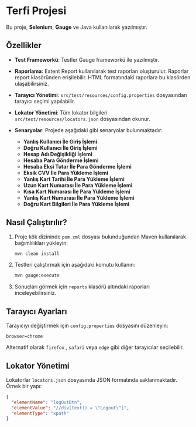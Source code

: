# Terfi Projesi

Bu proje, **Selenium**, **Gauge** ve Java kullanılarak yazılmıştır.

## Özellikler

- **Test Frameworkü**: Testler Gauge frameworkü ile yazılmıştır.
- **Raporlama**: Extent Report kullanılarak test raporları oluşturulur. Raporlar report klasöründen erişilebilir. HTML formatındaki raporlara bu klasörden ulaşabilirsiniz.
- **Tarayıcı Yönetimi**: `src/test/resources/config.properties` dosyasından tarayıcı seçimi yapılabilir.
- **Lokator Yönetimi**: Tüm lokator bilgileri `src/test/resources/locators.json` dosyasından okunur.
- **Senaryolar**: Projede aşağıdaki gibi senaryolar bulunmaktadır:

    - **Yanlış Kullanıcı İle Giriş İşlemi**
    - **Doğru Kullanıcı İle Giriş İşlemi**
    - **Hesap Adı Değişikliği İşlemi**
    - **Hesaba Para Gönderme İşlemi**
    - **Hesaba Eksi Tutar İle Para Gönderme İşlemi**
    - **Eksik CVV İle Para Yükleme İşlemi**
    - **Yanlış Kart Tarihi İle Para Yükleme İşlemi**
    - **Uzun Kart Numarası İle Para Yükleme İşlemi**
    - **Kısa Kart Numarası İle Para Yükleme İşlemi**
    - **Yanlış Kart Numarası İle Para Yükleme İşlemi**
    - **Doğru Kart Bilgileri İle Para Yükleme İşlemi**


## Nasıl Çalıştırılır?

1. Proje kök dizininde `pom.xml` dosyası bulunduğundan Maven kullanılarak bağımlılıkları yükleyin:
   ```bash
   mvn clean install
   ```
2. Testleri çalıştırmak için aşağıdaki komutu kullanın:
   ```bash
   mvn gauge:execute
   ```
3. Sonuçları görmek için `reports` klasörü altındaki raporları inceleyebilirsiniz.

## Tarayıcı Ayarları

Tarayıcıyı değiştirmek için `config.properties` dosyasını düzenleyin:
```
browser=chrome
```
Alternatif olarak `firefox` , `safari` veya `edge` gibi diğer tarayıcılar seçilebilir.

## Lokator Yönetimi

Lokatorlar `locators.json` dosyasında JSON formatında saklanmaktadır. Örnek bir yapı:
```json
{
  "elementName": "logOutBtn",
  "elementValue": "//div[text() = \"Logout\"]",
  "elementType": "xpath"
}
```

